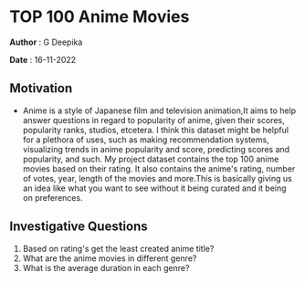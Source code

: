 # TOP 100 Anime Movies

**Author** : G Deepika

**Date** : 16-11-2022

## Motivation
* Anime is a style of Japanese film and television animation,It aims to help answer questions in regard to popularity of anime, given their scores, popularity ranks, studios, etcetera. I think this dataset might be helpful for a plethora of uses, such as making recommendation systems, visualizing trends in anime popularity and score, predicting scores and popularity, and such. My project dataset contains the top 100 anime movies based on their rating. It also contains the anime's rating, number of votes, year, length of the movies and more.This is basically giving us an idea like what you want to see without it being curated and it being on preferences.

## Investigative Questions 
1. Based on rating's get the least created anime title?
2. What are the anime movies in different genre?
3. What is the average duration in each genre?
